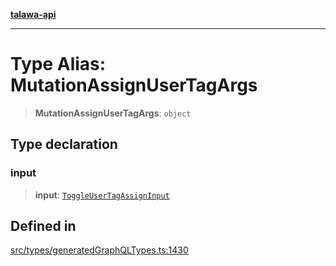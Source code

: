 [**talawa-api**](../../../README.md)

***

# Type Alias: MutationAssignUserTagArgs

> **MutationAssignUserTagArgs**: `object`

## Type declaration

### input

> **input**: [`ToggleUserTagAssignInput`](ToggleUserTagAssignInput.md)

## Defined in

[src/types/generatedGraphQLTypes.ts:1430](https://github.com/Suyash878/talawa-api/blob/095e6964ce2a06c1c30d1acf81b6162203f1db91/src/types/generatedGraphQLTypes.ts#L1430)
